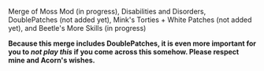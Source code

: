 Merge of Moss Mod (in progress), Disabilities and Disorders, DoublePatches (not added yet), Mink's Torties + White Patches (not added yet), and Beetle's More Skills (in progress)

<b>Because this merge includes DoublePatches, it is even more important for you to <i>not play this</i> if you come across this somehow. Please respect mine and Acorn's wishes.</b>
